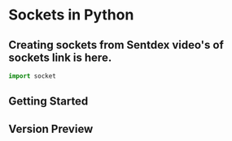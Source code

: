 # Sockets in Python
## Creating sockets from Sentdex video's of sockets link is here.
``` python
import socket
```

## Getting Started

## Version Preview

